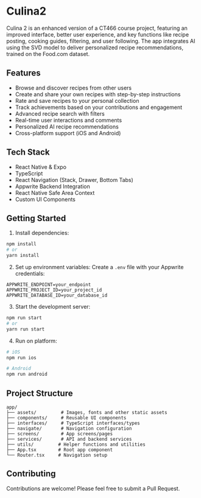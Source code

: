 # Culina2

Culina 2 is an enhanced version of a CT466 course project, featuring an improved interface, better user experience, and key functions like recipe posting, cooking guides, filtering, and user following.
The app integrates AI using the SVD model to deliver personalized recipe recommendations, trained on the Food.com dataset.

## Features

- Browse and discover recipes from other users
- Create and share your own recipes with step-by-step instructions
- Rate and save recipes to your personal collection
- Track achievements based on your contributions and engagement
- Advanced recipe search with filters
- Real-time user interactions and comments
- Personalized AI recipe recommendations
- Cross-platform support (iOS and Android)

## Tech Stack

- React Native & Expo
- TypeScript
- React Navigation (Stack, Drawer, Bottom Tabs)
- Appwrite Backend Integration
- React Native Safe Area Context 
- Custom UI Components

## Getting Started

1. Install dependencies:

```bash
npm install
# or 
yarn install
```

2. Set up environment variables:
Create a `.env` file with your Appwrite credentials:

```env
APPWRITE_ENDPOINT=your_endpoint
APPWRITE_PROJECT_ID=your_project_id 
APPWRITE_DATABASE_ID=your_database_id
```

3. Start the development server:

```bash
npm run start
# or
yarn run start
```

4. Run on platform:

```bash 
# iOS
npm run ios

# Android
npm run android
```

## Project Structure

```
app/
├── assets/         # Images, fonts and other static assets
├── components/     # Reusable UI components
├── interfaces/     # TypeScript interfaces/types
├── navigate/       # Navigation configuration
├── screens/        # App screens/pages
├── services/       # API and backend services
├── utils/         # Helper functions and utilities
├── App.tsx        # Root app component 
└── Router.tsx     # Navigation setup
```

## Contributing

Contributions are welcome! Please feel free to submit a Pull Request.